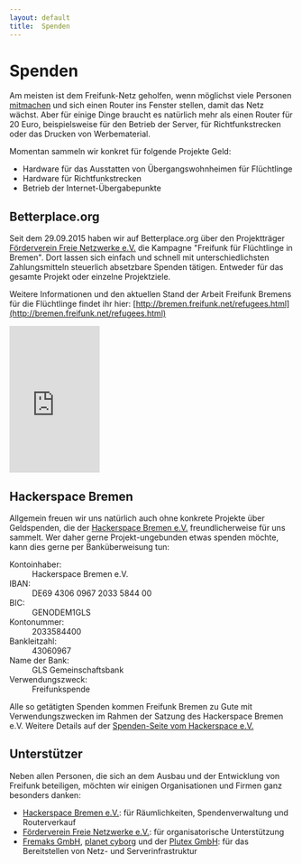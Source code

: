 ```yaml
---
layout: default
title:  Spenden
---
```

# Spenden

Am meisten ist dem Freifunk-Netz geholfen, wenn möglichst viele Personen [mitmachen] und sich einen Router ins Fenster stellen, damit das Netz wächst. Aber für einige Dinge braucht es natürlich mehr als einen Router für 20 Euro, beispielsweise für den Betrieb der Server, für Richtfunkstrecken oder das Drucken von Werbematerial.

Momentan sammeln wir konkret für folgende Projekte Geld:

* Hardware für das Ausstatten von Übergangswohnheimen für Flüchtlinge
* Hardware für Richtfunkstrecken
* Betrieb der Internet-Übergabepunkte

## Betterplace.org
Seit dem 29.09.2015 haben wir auf Betterplace.org über den Projektträger [Förderverein Freie Netzwerke e.V.](https://www.betterplace.org/de/organisations/freifunk) die Kampagne "Freifunk für Flüchtlinge in Bremen".
Dort lassen sich einfach und schnell mit unterschiedlichsten Zahlungsmitteln steuerlich absetzbare Spenden tätigen. Entweder für das gesamte Projekt oder einzelne Projektziele.

Weitere Informationen und den aktuellen Stand der Arbeit Freifunk Bremens für die Flüchtlinge findet ihr hier: [http://bremen.freifunk.net/refugees.html](http://bremen.freifunk.net/refugees.html)

<div class="pull-right">
<iframe frameborder="0" marginheight="0" marginwidth="0" src="https://www.betterplace.org/de/projects/34467-freifunk-fur-fluchtlinge-in-bremen/widget" width="160" height="260" style="border: 0; padding:0; margin:0;">Informieren und spenden: <a href='https://www.betterplace.org/de/projects/34467-freifunk-fur-fluchtlinge-in-bremen/widget' target='_blank'>„Freifunk für Flüchtlinge in Bremen“</a> auf betterplace.org öffnen.</iframe>
</div>

## Hackerspace Bremen
Allgemein freuen wir uns natürlich auch ohne konkrete Projekte über Geldspenden, die der [Hackerspace Bremen e.V.] freundlicherweise für uns sammelt. Wer daher gerne Projekt-ungebunden etwas spenden möchte, kann dies gerne per Banküberweisung tun:

<dl class="dl-horizontal">
    <dt>Kontoinhaber:</dt><dd>Hackerspace Bremen e.V.</dd>
    <dt>IBAN:</dt><dd>DE69 4306 0967 2033 5844 00</dd>
    <dt>BIC:</dt><dd>GENODEM1GLS</dd>
    <dt>Kontonummer:</dt><dd>2033584400</dd>
    <dt>Bankleitzahl:</dt><dd>43060967</dd>
    <dt>Name der Bank:</dt><dd>GLS Gemeinschaftsbank</dd>
    <dt>Verwendungszweck:</dt><dd>Freifunkspende</dd>
</dl>

Alle so getätigten Spenden kommen Freifunk Bremen zu Gute mit Verwendungszwecken im Rahmen der Satzung des Hackerspace Bremen e.V.
Weitere Details auf der [Spenden-Seite vom Hackerspace e.V.]

## Unterstützer

Neben allen Personen, die sich an dem Ausbau und der Entwicklung von Freifunk beteiligen, möchten wir einigen Organisationen und Firmen ganz besonders danken:

* [Hackerspace Bremen e.V.]: für Räumlichkeiten, Spendenverwaltung und Routerverkauf
* [Förderverein Freie Netzwerke e.V.](http://foerderverein.freie-netzwerke.de): für organisatorische Unterstützung
* [Fremaks GmbH](http://fremaks.de), [planet cyborg](https://planetcyborg.de) und der [Plutex GmbH](http://www.plutex.de): für das Bereitstellen von Netz- und Serverinfrastruktur

[mitmachen]: /mitmachen.html
[Hackerspace Bremen e.V.]: https://www.hackerspace-bremen.de
[Spenden-Seite vom Hackerspace e.V.]: https://www.hackerspace-bremen.de/spenden/
